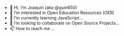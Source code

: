 - 👋 Hi, I’m Joaquin (aka @quin650)
- 👀 I’m interested in Open Education Resources (OER)
- 🌱 I’m currently learning JavaScript...
- 💞️ I’m looking to collaborate on Open Source Projects...
- 📫 How to reach me ...


